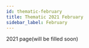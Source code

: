 ```yaml
---
id: thematic-february
title: Thematic 2021 February
sidebar_label: February
---
```


2021 page(will be filled soon)